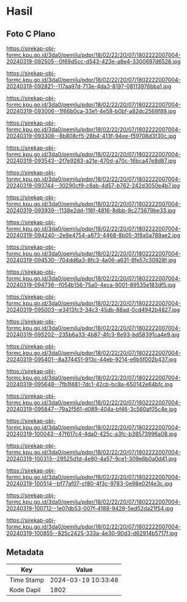 # Hasil

## Foto C Plano

https://sirekap-obj-formc.kpu.go.id/3da0/pemilu/pdpr/18/02/22/20/07/1802222007004-20240319-092505--0f69d5cc-d543-423e-a8e4-3300697d6526.jpg

https://sirekap-obj-formc.kpu.go.id/3da0/pemilu/pdpr/18/02/22/20/07/1802222007004-20240319-092821--117aa97d-713e-4da3-8197-08113976bba1.jpg

https://sirekap-obj-formc.kpu.go.id/3da0/pemilu/pdpr/18/02/22/20/07/1802222007004-20240319-093006--1f66b0ca-33e1-4e58-b0bf-a82dc2566f89.jpg

https://sirekap-obj-formc.kpu.go.id/3da0/pemilu/pdpr/18/02/22/20/07/1802222007004-20240319-093306--8b808cf5-28b4-413f-94ee-f59708d3f30c.jpg

https://sirekap-obj-formc.kpu.go.id/3da0/pemilu/pdpr/18/02/22/20/07/1802222007004-20240319-093543--2f7e9283-a21e-470d-a70c-16bca47e8d87.jpg

https://sirekap-obj-formc.kpu.go.id/3da0/pemilu/pdpr/18/02/22/20/07/1802222007004-20240319-093744--30290cf9-c8ab-4d57-b762-242d3050e4b7.jpg

https://sirekap-obj-formc.kpu.go.id/3da0/pemilu/pdpr/18/02/22/20/07/1802222007004-20240319-093939--1138e2dd-116f-4816-8dbb-9c273679be33.jpg

https://sirekap-obj-formc.kpu.go.id/3da0/pemilu/pdpr/18/02/22/20/07/1802222007004-20240319-094240--2e8e4754-a873-4468-8b05-3f8a5a789ae2.jpg

https://sirekap-obj-formc.kpu.go.id/3da0/pemilu/pdpr/18/02/22/20/07/1802222007004-20240319-094530--704dd6a3-8fc3-4a06-a631-8fe57c30928f.jpg

https://sirekap-obj-formc.kpu.go.id/3da0/pemilu/pdpr/18/02/22/20/07/1802222007004-20240319-094736--f054b156-75a0-4eca-9001-89535e183df5.jpg

https://sirekap-obj-formc.kpu.go.id/3da0/pemilu/pdpr/18/02/22/20/07/1802222007004-20240319-095003--e3413fc3-34c3-45db-88ad-0cd4942b4827.jpg

https://sirekap-obj-formc.kpu.go.id/3da0/pemilu/pdpr/18/02/22/20/07/1802222007004-20240319-095202--235b6a33-4b87-4fc3-8e93-bd58391ca4e9.jpg

https://sirekap-obj-formc.kpu.go.id/3da0/pemilu/pdpr/18/02/22/20/07/1802222007004-20240319-095401--8a374451-913c-44eb-9214-e6b5f002b437.jpg

https://sirekap-obj-formc.kpu.go.id/3da0/pemilu/pdpr/18/02/22/20/07/1802222007004-20240319-095648--7fb1f481-7dc1-42cb-bc8a-650142e64bfc.jpg

https://sirekap-obj-formc.kpu.go.id/3da0/pemilu/pdpr/18/02/22/20/07/1802222007004-20240319-095847--79a2f561-d089-404a-bf46-3c560af05c4e.jpg

https://sirekap-obj-formc.kpu.go.id/3da0/pemilu/pdpr/18/02/22/20/07/1802222007004-20240319-100043--47f617c4-4da0-425c-a3fc-b38573996a08.jpg

https://sirekap-obj-formc.kpu.go.id/3da0/pemilu/pdpr/18/02/22/20/07/1802222007004-20240319-100313--29525d1d-4e80-4a57-9ce1-309e6b0a0d41.jpg

https://sirekap-obj-formc.kpu.go.id/3da0/pemilu/pdpr/18/02/22/20/07/1802222007004-20240319-100514--bf77af07-cf80-4f3c-9783-0e98e02f4e3c.jpg

https://sirekap-obj-formc.kpu.go.id/3da0/pemilu/pdpr/18/02/22/20/07/1802222007004-20240319-100712--1e07db53-007f-4188-9428-5ed52da21f54.jpg

https://sirekap-obj-formc.kpu.go.id/3da0/pemilu/pdpr/18/02/22/20/07/1802222007004-20240319-100855--825c2425-333a-4e30-90d3-d62914b5717f.jpg


## Metadata

| Key        | Value               |
| ---------- | ------------------- |
| Time Stamp | 2024-03-19 10:33:48 |
| Kode Dapil | 1802                |



